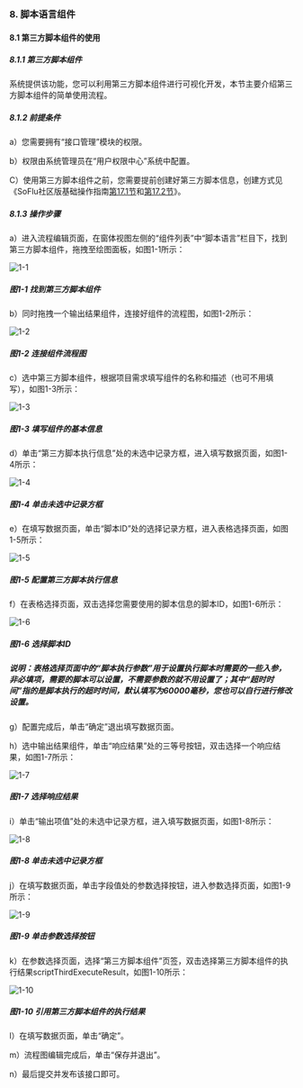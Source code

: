 ### 8. 脚本语言组件

#### 8.1 第三方脚本组件的使用

##### 8.1.1 第三方脚本组件

系统提供该功能，您可以利用第三方脚本组件进行可视化开发，本节主要介绍第三方脚本组件的简单使用流程。

##### 8.1.2 前提条件

a）您需要拥有“接口管理”模块的权限。

b）权限由系统管理员在“用户权限中心”系统中配置。

C）使用第三方脚本组件之前，您需要提前创建好第三方脚本信息，创建方式见《SoFlu社区版基础操作指南[第17.1节](https://gitee.com/feisuanyz/SoFlu-adp/blob/master/SoFlu%E7%A4%BE%E5%8C%BA%E7%89%88%E6%95%99%E7%A8%8B/SoFlu%E7%A4%BE%E5%8C%BA%E7%89%88%E5%9F%BA%E7%A1%80%E6%93%8D%E4%BD%9C%E6%8C%87%E5%8D%97/17.%20%E7%AC%AC%E4%B8%89%E6%96%B9%E8%84%9A%E6%9C%AC/1.%20%E7%AC%AC%E4%B8%89%E6%96%B9%E8%84%9A%E6%9C%AC.md#11-%E6%96%B0%E5%A2%9E%E7%AC%AC%E4%B8%89%E6%96%B9%E8%84%9A%E6%9C%AC%E6%A8%A1%E5%9D%97)和[第17.2节](https://gitee.com/feisuanyz/SoFlu-adp/blob/master/SoFlu%E7%A4%BE%E5%8C%BA%E7%89%88%E6%95%99%E7%A8%8B/SoFlu%E7%A4%BE%E5%8C%BA%E7%89%88%E5%9F%BA%E7%A1%80%E6%93%8D%E4%BD%9C%E6%8C%87%E5%8D%97/17.%20%E7%AC%AC%E4%B8%89%E6%96%B9%E8%84%9A%E6%9C%AC/1.%20%E7%AC%AC%E4%B8%89%E6%96%B9%E8%84%9A%E6%9C%AC.md#12-%E6%96%B0%E5%A2%9Epython%E8%84%9A%E6%9C%AC)》。

##### 8.1.3 操作步骤

a）进入流程编辑页面，在窗体视图左侧的“组件列表”中“脚本语言”栏目下，找到第三方脚本组件，拖拽至绘图面板，如图1-1所示：

![1-1](https://www.feisuanyz.com/fsimage/zc-image/cz_22_7_1_1.png)

##### 图1-1 找到第三方脚本组件

b）同时拖拽一个输出结果组件，连接好组件的流程图，如图1-2所示：

![1-2](https://www.feisuanyz.com/fsimage/zc-image/cz_22_7_1_1.png)

##### 图1-2 连接组件流程图

c）选中第三方脚本组件，根据项目需求填写组件的名称和描述（也可不用填写），如图1-3所示：

![1-3](https://www.feisuanyz.com/fsimage/zc-image/cz_22_7_1_3.png)

##### 图1-3 填写组件的基本信息

d）单击“第三方脚本执行信息”处的未选中记录方框，进入填写数据页面，如图1-4所示：

![1-4](https://www.feisuanyz.com/fsimage/zc-image/cz_22_7_1_4.png)

##### 图1-4 单击未选中记录方框

e）在填写数据页面，单击“脚本ID”处的选择记录方框，进入表格选择页面，如图1-5所示：

![1-5](https://www.feisuanyz.com/fsimage/zc-image/cz_22_7_1_5.png)

##### 图1-5 配置第三方脚本执行信息

f）在表格选择页面，双击选择您需要使用的脚本信息的脚本ID，如图1-6所示：

![1-6](https://www.feisuanyz.com/fsimage/zc-image/cz_22_7_1_6.png)

##### 图1-6 选择脚本ID

##### 说明：表格选择页面中的“脚本执行参数”用于设置执行脚本时需要的一些入参，非必填项，需要的脚本可以设置，不需要参数的就不用设置了；其中“超时时间”指的是脚本执行的超时时间，默认填写为60000毫秒，您也可以自行进行修改设置。

g）配置完成后，单击“确定”退出填写数据页面。

h）选中输出结果组件，单击“响应结果”处的三等号按钮，双击选择一个响应结果，如图1-7所示：

![1-7](https://www.feisuanyz.com/fsimage/zc-image/cz_22_7_1_9.png)

##### 图1-7 选择响应结果

i）单击“输出项值”处的未选中记录方框，进入填写数据页面，如图1-8所示：

![1-8](https://www.feisuanyz.com/fsimage/zc-image/cz_22_7_1_7.png)

##### 图1-8 单击未选中记录方框

j）在填写数据页面，单击字段值处的参数选择按钮，进入参数选择页面，如图1-9所示：

![1-9](https://www.feisuanyz.com/fsimage/zc-image/cz_22_7_1_10.png)

##### 图1-9 单击参数选择按钮

k）在参数选择页面，选择“第三方脚本组件”页签，双击选择第三方脚本组件的执行结果scriptThirdExecuteResult，如图1-10所示：

![1-10](https://www.feisuanyz.com/fsimage/zc-image/cz_22_7_1_8.png)

##### 图1-10 引用第三方脚本组件的执行结果

l）在填写数据页面，单击“确定”。

m）流程图编辑完成后，单击“保存并退出”。

n）最后提交并发布该接口即可。

